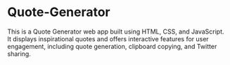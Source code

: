 # Quote-Generator
This is a Quote Generator web app built using HTML, CSS, and JavaScript. It displays inspirational quotes and offers interactive features for user engagement, including quote generation, clipboard copying, and Twitter sharing.
